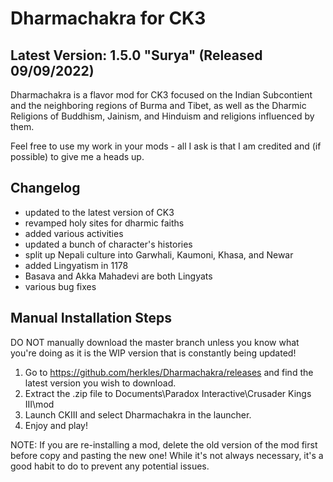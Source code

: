 # Dharmachakra for CK3

## Latest Version: 1.5.0 "Surya" (Released 09/09/2022)

Dharmachakra is a flavor mod for CK3 focused on the Indian Subcontient and the neighboring regions of Burma and Tibet, as well as the Dharmic Religions of Buddhism, Jainism, and Hinduism and religions influenced by them.

Feel free to use my work in your mods - all I ask is that I am credited and (if possible) to give me a heads up.

## Changelog

- updated to the latest version of CK3
- revamped holy sites for dharmic faiths
- added various activities
- updated a bunch of character's histories
- split up Nepali culture into Garwhali, Kaumoni, Khasa, and Newar
- added Lingyatism in 1178
- Basava and Akka Mahadevi are both Lingyats
- various bug fixes

## Manual Installation Steps

DO NOT manually download the master branch unless you know what you're doing as it is the WIP version that is constantly being updated!

1. Go to <https://github.com/herkles/Dharmachakra/releases> and find the latest version you wish to download.
2. Extract the .zip file to Documents\Paradox Interactive\Crusader Kings III\mod
3. Launch CKIII and select Dharmachakra in the launcher.
4. Enjoy and play!

NOTE: If you are re-installing a mod, delete the old version of the mod first before copy and pasting the new one! While it's not always necessary, it's a good habit to do to prevent any potential issues.
